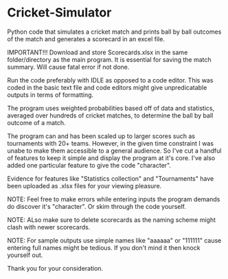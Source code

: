 # Cricket-Simulator
Python code that simulates a cricket match and prints ball by ball outcomes of the match and generates a scorecard in an excel file.


IMPORTANT!!! Download and store Scorecards.xlsx in the same folder/directory as the main program. It is essential for saving the match summary. Will cause fatal error if not done.


Run the code preferably with IDLE as opposed to a code editor. This was coded in the basic text file and code editors might give unpredicatable outputs in terms of formatting.

The program uses weighted probabilities based off of data and statistics, averaged over hundreds of cricket matches, to determine the ball by ball outcome of a match.

The program can and has been scaled up to larger scores such as tournaments with 20+ teams. However, in the given time constraint I was unabe to make them accessible to a general audience. So I've cut a handful of features to keep it simple and display the program at it's core. I've also added one particular feature to give the code "character".

Evidence for features like "Statistics collection" and "Tournaments" have been uploaded as .xlsx files for your viewing pleasure.

NOTE: Feel free to make errors while entering inputs the program demands do discover it's "character". Or skim through the code yourself.

NOTE: ALso make sure to delete scorecards as the naming scheme might clash with newer scorecards.

NOTE: For sample outputs use simple names like "aaaaaa" or "111111" cause entering full names might be tedious. If you don't mind it then knock yourself out.

Thank you for your consideration.
